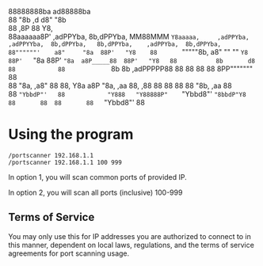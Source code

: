                                                                                                                                       
88888888ba                                      ad88888ba                                                                             
88      "8b                             ,d     d8"     "8b                                                                            
88      ,8P                             88     Y8,                                                                                    
88aaaaaa8P'   ,adPPYba,   8b,dPPYba,  MM88MMM  `Y8aaaaa,     ,adPPYba,  ,adPPYYba,  8b,dPPYba,   8b,dPPYba,    ,adPPYba,  8b,dPPYba,  
88""""""'    a8"     "8a  88P'   "Y8    88       `"""""8b,  a8"     ""  ""     `Y8  88P'   `"8a  88P'   `"8a  a8P_____88  88P'   "Y8  
88           8b       d8  88            88             `8b  8b          ,adPPPPP88  88       88  88       88  8PP"""""""  88          
88           "8a,   ,a8"  88            88,    Y8a     a8P  "8a,   ,aa  88,    ,88  88       88  88       88  "8b,   ,aa  88          
88            `"YbbdP"'   88            "Y888   "Y88888P"    `"Ybbd8"'  `"8bbdP"Y8  88       88  88       88   `"Ybbd8"'  88          
                                                                                                                                      
                                                                                                                       

# Using the program

```
/portscanner 192.168.1.1
/portscanner 192.168.1.1 100 999
```

In option 1, you will scan common ports of provided IP.

In option 2, you will scan all ports (inclusive) 100-999


## Terms of Service

You may only use this for IP addresses you are authorized to connect to in this manner, dependent on local laws, regulations, and the terms of service agreements for port scanning usage.

